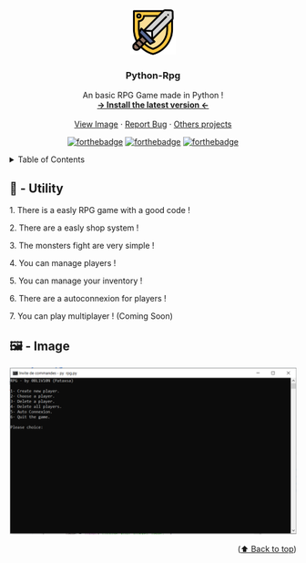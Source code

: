 <div id="top"></div>
<div align="center">
  <a href="https://github.com/Pataxsa/Python-Rpg">
    <img src="https://raw.githubusercontent.com/Pataxsa/Python-Rpg/main/assets/Icon.png" alt="Logo" width="80" height="80">
  </a>

  <h3 align="center">Python-Rpg</h3>

  <p align="center">
    An basic RPG Game made in Python !
    <br />
    <a href="https://github.com/Pataxsa/Python-Rpg/releases/latest"><strong>-> Install the latest version <-</strong></a>
    <br />
    <br />
    <a href="#image">View Image</a>
    ·
    <a href="https://github.com/Pataxsa/Python-Rpg/issues">Report Bug</a>
    ·
    <a href="https://github.com/Pataxsa?tab=repositories">Others projects</a>
  </p>
</div>
<div align="center">
  
  [![forthebadge](https://forthebadge.com/images/badges/made-with-python.svg)](https://github.com/Pataxsa/Python-Rpg)
  [![forthebadge](https://forthebadge.com/images/badges/built-with-love.svg)](https://github.com/Pataxsa/Python-Rpg)
  [![forthebadge](https://forthebadge.com/images/badges/open-source.svg)](https://github.com/Pataxsa/Python-Rpg)
  
</div>

<details>
  <summary>Table of Contents</summary>
  <ol>
    <li>
      <a href="#utility">Utility</a>
    </li>
    <li>
      <a href="#image">Image</a>
    </li>
  </ol>
</details>

<h2 id="utility">🔨 - Utility</h2>
<p>1. There is a easly RPG game with a good code !</p>
<p>2. There are a easly shop system !</p>
<p>3. The monsters fight are very simple !</p>
<p>4. You can manage players !</p>
<p>5. You can manage your inventory !</p>
<p>6. There are a autoconnexion for players !</p>
<p>7. You can play multiplayer ! (Coming Soon)</p>


<h2 id="image">🖼️ - Image</h2>

[<img src="https://raw.githubusercontent.com/Pataxsa/Python-Rpg/main/assets/Mainmenu.PNG" alt="Image" width="600">](https://github.com/Pataxsa/Python-Rpg/releases/latest)

<p align="right">(<a href="#top">⬆️ Back to top</a>)</p>

